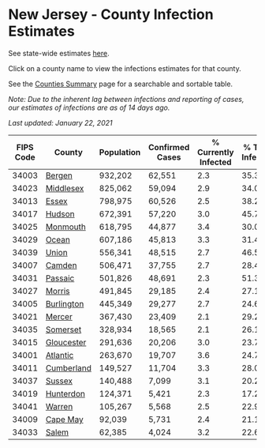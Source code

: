 # New Jersey - County Infection Estimates

See state-wide estimates [here](/infections/us-nj).

Click on a county name to view the infections estimates for that county.

See the [Counties Summary](/infections/summary-counties) page for a searchable and sortable table.

*Note: Due to the inherent lag between infections and reporting of cases, our estimates of infections are as of 14 days ago.*

*Last updated: January 22, 2021*

|   FIPS Code |                   County |   Population |   Confirmed Cases |   % Currently Infected |   % Total Infected |
|-------------|--------------------------|--------------|-------------------|------------------------|--------------------|
|       34003 |         [Bergen](bergen) |      932,202 |            62,551 |                    2.3 |               35.3 |
|       34023 |   [Middlesex](middlesex) |      825,062 |            59,094 |                    2.9 |               34.0 |
|       34013 |           [Essex](essex) |      798,975 |            60,526 |                    2.5 |               38.2 |
|       34017 |         [Hudson](hudson) |      672,391 |            57,220 |                    3.0 |               45.7 |
|       34025 |     [Monmouth](monmouth) |      618,795 |            44,877 |                    3.4 |               30.0 |
|       34029 |           [Ocean](ocean) |      607,186 |            45,813 |                    3.3 |               31.4 |
|       34039 |           [Union](union) |      556,341 |            48,515 |                    2.7 |               46.5 |
|       34007 |         [Camden](camden) |      506,471 |            37,755 |                    2.7 |               28.4 |
|       34031 |       [Passaic](passaic) |      501,826 |            48,691 |                    2.3 |               51.3 |
|       34027 |         [Morris](morris) |      491,845 |            29,185 |                    2.4 |               27.1 |
|       34005 | [Burlington](burlington) |      445,349 |            29,277 |                    2.7 |               24.6 |
|       34021 |         [Mercer](mercer) |      367,430 |            23,409 |                    2.1 |               29.2 |
|       34035 |     [Somerset](somerset) |      328,934 |            18,565 |                    2.1 |               26.1 |
|       34015 | [Gloucester](gloucester) |      291,636 |            20,206 |                    3.0 |               23.7 |
|       34001 |     [Atlantic](atlantic) |      263,670 |            19,707 |                    3.6 |               24.7 |
|       34011 | [Cumberland](cumberland) |      149,527 |            11,704 |                    3.3 |               28.0 |
|       34037 |         [Sussex](sussex) |      140,488 |             7,099 |                    3.1 |               20.2 |
|       34019 |   [Hunterdon](hunterdon) |      124,371 |             5,421 |                    2.3 |               17.2 |
|       34041 |         [Warren](warren) |      105,267 |             5,568 |                    2.5 |               22.9 |
|       34009 |     [Cape May](cape-may) |       92,039 |             5,731 |                    2.4 |               21.1 |
|       34033 |           [Salem](salem) |       62,385 |             4,024 |                    3.2 |               22.6 |
